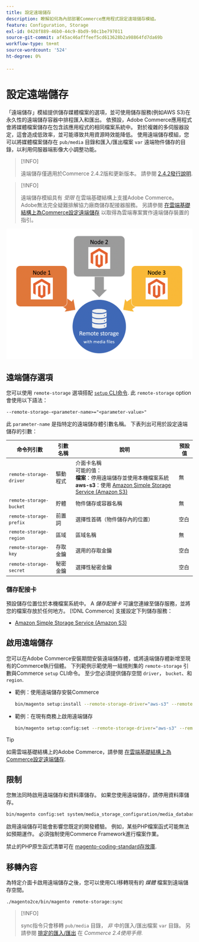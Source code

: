 ```yaml
---
title: 設定遠端儲存
description: 瞭解如何為內部部署Commerce應用程式設定遠端儲存模組。
feature: Configuration, Storage
exl-id: 0428f889-46b0-44c9-8bd9-98c1be797011
source-git-commit: af45ac46afffeef5cd613628b2a98864fd7da69b
workflow-type: tm+mt
source-wordcount: '524'
ht-degree: 0%

---
```


# 設定遠端儲存

「遠端儲存」模組提供儲存媒體檔案的選項，並可使用儲存服務(例如AWS S3)在永久性的遠端儲存容器中排程匯入和匯出。 依預設，Adobe Commerce應用程式會將媒體檔案儲存在包含該應用程式的相同檔案系統中。 對於複雜的多伺服器設定，這會造成低效率，並可能導致共用資源時效能降低。 使用遠端儲存模組，您可以將媒體檔案儲存在 `pub/media` 目錄和匯入/匯出檔案 `var` 遠端物件儲存的目錄，以利用伺服器端影像大小調整功能。

>[!INFO]
>
>遠端儲存僅適用於Commerce 2.4.2版和更新版本。 請參閱 [2.4.2發行說明](https://devdocs.magento.com/guides/v2.4/release-notes/open-source-2-4-2.html).

>[!INFO]
>
>遠端儲存模組具有 _受限_ 在雲端基礎結構上支援Adobe Commerce。 Adobe無法完全疑難排解協力廠商儲存配接器服務。 另請參閱 [在雲端基礎結構上為Commerce設定遠端儲存](cloud-support.md) 以取得為雲端專案實作遠端儲存裝置的指引。

![結構描述影像](../../assets/configuration/remote-storage-schema.png)

## 遠端儲存選項

您可以使用 `remote-storage` 選項搭配 [`setup` CLI命令](../../installation/tutorials/deployment.md). 此 `remote-storage` option會使用以下語法：

```text
--remote-storage-<parameter-name>="<parameter-value>"
```

此 `parameter-name` 是指特定的遠端儲存體引數名稱。 下表列出可用於設定遠端儲存的引數：

| 命令列引數 | 引數名稱 | 說明 | 預設值 |
|--- |--- |--- |--- |
| `remote-storage-driver` | 驅動程式 | 介面卡名稱<br>可能的值：<br>**檔案**：停用遠端儲存並使用本機檔案系統&#x200B;<br>**aws-s3**：使用 [Amazon Simple Storage Service (Amazon S3)](remote-storage-aws-s3.md) | 無 |
| `remote-storage-bucket` | 貯體 | 物件儲存或容器名稱 | 無 |
| `remote-storage-prefix` | 前置詞 | 選擇性首碼（物件儲存內的位置） | 空白 |
| `remote-storage-region` | 區域 | 區域名稱 | 無 |
| `remote-storage-key` | 存取金鑰 | 選用的存取金鑰 | 空白 |
| `remote-storage-secret` | 秘密金鑰 | 選擇性秘密金鑰 | 空白 |

### 儲存配接卡

預設儲存位置位於本機檔案系統中。 A _儲存配接卡_ 可讓您連線至儲存服務，並將您的檔案存放於任何地方。 [!DNL Commerce] 支援設定下列儲存服務：

- [Amazon Simple Storage Service (Amazon S3)](remote-storage-aws-s3.md)

## 啟用遠端儲存

您可以在Adobe Commerce安裝期間安裝遠端儲存體，或將遠端儲存體新增至現有的Commerce執行個體。 下列範例示範使用一組規則集的 `remote-storage` 引數與Commerce `setup` CLI命令。 至少您必須提供儲存空間 `driver`， `bucket`、和 `region`.

- 範例：使用遠端儲存安裝Commerce

  ```bash
  bin/magento setup:install --remote-storage-driver="aws-s3" --remote-storage-bucket="myBucket" --remote-storage-region="us-east-1"
  ```

- 範例：在現有商務上啟用遠端儲存

  ```bash
  bin/magento setup:config:set --remote-storage-driver="aws-s3" --remote-storage-bucket="myBucket" --remote-storage-region="us-east-1"
  ```

>[!TIP]
>
>如需雲端基礎結構上的Adobe Commerce，請參閱 [在雲端基礎結構上為Commerce設定遠端儲存](cloud-support.md).

## 限制

您無法同時啟用遠端儲存和資料庫儲存。 如果您使用遠端儲存，請停用資料庫儲存。

```bash
bin/magento config:set system/media_storage_configuration/media_database 0
```

啟用遠端儲存可能會影響您既定的開發體驗。 例如，某些PHP檔案函式可能無法如預期運作。 必須強制使用Commerce Framework進行檔案作業。

禁止的PHP原生函式清單可在 [magento-coding-standard存放庫][code-standard].

## 移轉內容

為特定介面卡啟用遠端儲存之後，您可以使用CLI移轉現有的 _媒體_ 檔案到遠端儲存空間。

```bash
./magento2ce/bin/magento remote-storage:sync
```

>[!INFO]
>
>sync指令只會移轉 `pub/media` 目錄， _非_ 中的匯入/匯出檔案 `var` 目錄。 另請參閱 [排定的匯入/匯出][import-export] 在 _Commerce 2.4使用手冊_.

<!-- link definitions -->

[import-export]: https://docs.magento.com/user-guide/system/data-scheduled-import-export.html
[code-standard]: https://github.com/magento/magento-coding-standard/blob/develop/Magento2/Sniffs/Functions/DiscouragedFunctionSniff.php
